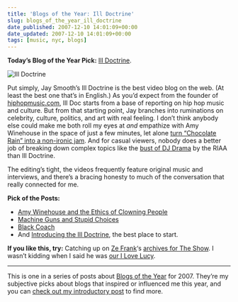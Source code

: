 ```yaml
---
title: 'Blogs of the Year: Ill Doctrine'
slug: blogs_of_the_year_ill_doctrine
date_published: 2007-12-10 14:01:09+00:00
date_updated: 2007-12-10 14:01:09+00:00
tags: [music, nyc, blogs]
---
```

**Today’s Blog of the Year Pick:** [Ill Doctrine](http://www.illdoctrine.com).

![Ill Doctrine](https://cdn.glitch.global/d45aff89-36ba-46db-8c7c-3da7c8a93931/ill-doc-screen.png?v=1674864602154)

Put simply, Jay Smooth’s Ill Doctrine is the best video blog on the web. (At least the best one that’s in English.) As you’d expect from the founder of [hiphopmusic.com](http://hiphopmusic.com), Ill Doc starts from a base of reporting on hip hop music and culture. But from that starting point, Jay branches into ruminations on celebrity, culture, politics, and art with real feeling. I don’t think anybody else could make me both roll my eyes at *and* empathize with Amy Winehouse in the space of just a few minutes, let alone [turn “Chocolate Rain” into a non-ironic jam](http://www.illdoctrine.com/2007/08/chocolate_radiohead.html). And for casual viewers, nobody does a better job of breaking down complex topics like the [bust of DJ Drama](http://www.illdoctrine.com/2007/06/dj_drama_and_the_riaa.html) by the RIAA than Ill Doctrine.

The editing’s tight, the videos frequently feature original music and interviews, and there’s a bracing honesty to much of the conversation that really connected for me.

**Pick of the Posts:**

- [Amy Winehouse and the Ethics of Clowning People](http://www.illdoctrine.com/2007/11/amy_winehouse_and_the_ethics_o.html)
- [Machine Guns and Stupid Choices](http://www.illdoctrine.com/2007/10/machine_guns_and_stupid_choice.html)
- [Black Coach](http://www.illdoctrine.com/2007/06/black_coach.html)
- And [Introducing the Ill Doctrine](http://www.illdoctrine.com/2007/06/introducing_the_ill_doctrine.html), the best place to start.

**If you like this, try:** Catching up on [Ze Frank](https://web.archive.org/web/20071210220409/http://www.zefrank.com/)‘s [archives for The Show](https://web.archive.org/web/20230108165719/http://www.zefrank.com/theshow/). I wasn’t kidding when I said he was [our I Love Lucy](https://web.archive.org/web/20071025075013/http://www.movabletype.com/blog/2007/03/ze-frank-our-i-love-lucy.html).

---

This is one in a series of posts about [Blogs of the Year](/2007/12/09/blogs_of_the_year_2007/) for 2007. They’re my subjective picks about blogs that inspired or influenced me this year, and you can [check out my introductory post](/2007/12/09/blogs_of_the_year_2007/) to find more.

